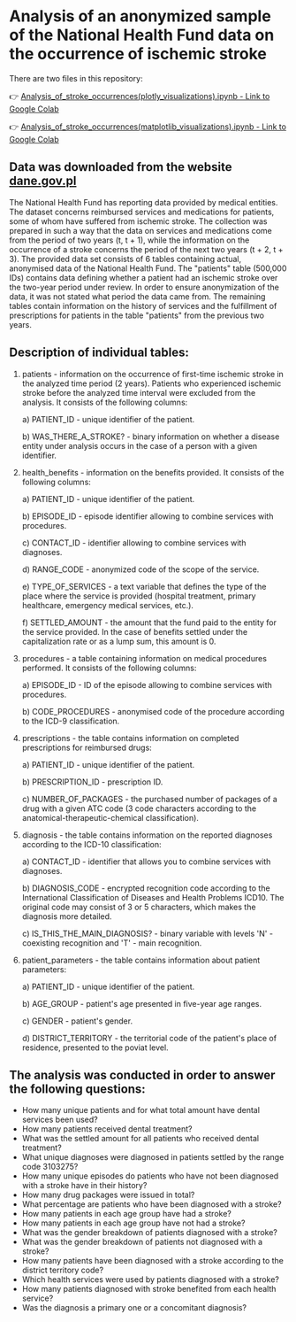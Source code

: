 # Analysis of an anonymized sample of the National Health Fund data on the occurrence of ischemic stroke

There are two files in this repository:

:point_right: [Analysis_of_stroke_occurrences(plotly_visualizations).ipynb - Link to Google Colab](https://colab.research.google.com/drive/1Yn3vBmymkZj0rSCD8Wj-bvJQcAw2ehXn?usp=sharing)

:point_right: [Analysis_of_stroke_occurrences(matplotlib_visualizations).ipynb - Link to Google Colab](https://colab.research.google.com/drive/1eZ4wrMlIC0K01a2RsZx-hbGxfjPHrADM?usp=sharing)

## Data was downloaded from the website [dane.gov.pl](https://dane.gov.pl/pl/dataset/1711,zanonimizowana-probka-danych-nfz-dotyczaca-wystapienia-udaru-niedokrwiennego-mozgu)

The National Health Fund has reporting data provided by medical entities. The dataset concerns reimbursed services and medications for patients, some of whom have suffered from ischemic stroke. The collection was prepared in such a way that the data on services and medications come from the period of two years (t, t + 1), while the information on the occurrence of a stroke concerns the period of the next two years (t + 2, t + 3). The provided data set consists of 6 tables containing actual, anonymised data of the National Health Fund. The "patients" table (500,000 IDs) contains data defining whether a patient had an ischemic stroke over the two-year period under review. In order to ensure anonymization of the data, it was not stated what period the data came from. The remaining tables contain information on the history of services and the fulfillment of prescriptions for patients in the table "patients" from the previous two years.

## Description of individual tables:
1. patients - information on the occurrence of first-time ischemic stroke in the analyzed time period (2 years). Patients who experienced ischemic stroke before the analyzed time interval were excluded from the analysis. It consists of the following columns:

   a) PATIENT_ID - unique identifier of the patient.
   
   b) WAS_THERE_A_STROKE? - binary information on whether a disease entity under analysis occurs in the case of a person with a given identifier.
   
2. health_benefits - information on the benefits provided. It consists of the following columns:

   a) PATIENT_ID - unique identifier of the patient.
   
   b) EPISODE_ID - episode identifier allowing to combine services with procedures.
   
   c) CONTACT_ID - identifier allowing to combine services with diagnoses.
   
   d) RANGE_CODE - anonymized code of the scope of the service.
   
   e) TYPE_OF_SERVICES - a text variable that defines the type of the place where the service is provided (hospital treatment, primary healthcare, emergency medical services, etc.).
   
   f) SETTLED_AMOUNT - the amount that the fund paid to the entity for the service provided. In the case of benefits settled under the capitalization rate or as a lump sum, this amount is 0.
   
3. procedures - a table containing information on medical procedures performed. It consists of the following columns:

   a) EPISODE_ID - ID of the episode allowing to combine services with procedures.

   b) CODE_PROCEDURES - anonymised code of the procedure according to the ICD-9 classification.

4. prescriptions - the table contains information on completed prescriptions for reimbursed drugs:

   a) PATIENT_ID - unique identifier of the patient.

   b) PRESCRIPTION_ID - prescription ID.

   c) NUMBER_OF_PACKAGES - the purchased number of packages of a drug with a given ATC code (3 code characters according to the anatomical-therapeutic-chemical classification).

5. diagnosis - the table contains information on the reported diagnoses according to the ICD-10 classification:

   a) CONTACT_ID - identifier that allows you to combine services with diagnoses.

   b) DIAGNOSIS_CODE - encrypted recognition code according to the International Classification of Diseases and Health Problems ICD10. The original code may consist of 3 or 5 characters, which makes the diagnosis more detailed.
   
   c) IS_THIS_THE_MAIN_DIAGNOSIS? - binary variable with levels 'N' - coexisting recognition and 'T' - main recognition.

6. patient_parameters - the table contains information about patient parameters:

   a) PATIENT_ID - unique identifier of the patient.

   b) AGE_GROUP - patient's age presented in five-year age ranges.

   c) GENDER - patient's gender.

   d) DISTRICT_TERRITORY - the territorial code of the patient's place of residence, presented to the poviat level.

## The analysis was conducted in order to answer the following questions:

* How many unique patients and for what total amount have dental services been used?
* How many patients received dental treatment?
* What was the settled amount for all patients who received dental treatment?
* What unique diagnoses were diagnosed in patients settled by the range code 3103275?
* How many unique episodes do patients who have not been diagnosed with a stroke have in their history?
* How many drug packages were issued in total? 
* What percentage are patients who have been diagnosed with a stroke? 
* How many patients in each age group have had a stroke?
* How many patients in each age group have not had a stroke?
* What was the gender breakdown of patients diagnosed with a stroke?
* What was the gender breakdown of patients not diagnosed with a stroke?
* How many patients have been diagnosed with a stroke according to the district territory code?
* Which health services were used by patients diagnosed with a stroke?
* How many patients diagnosed with stroke benefited from each health service?
* Was the diagnosis a primary one or a concomitant diagnosis?

